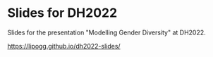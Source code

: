 # Slides for DH2022

Slides for the presentation "Modelling Gender Diversity" at DH2022.

https://lipogg.github.io/dh2022-slides/
